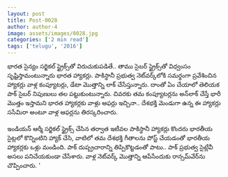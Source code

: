 ```yaml
---
layout: post
title: Post-0028
author: author-4
image: assets/images/0028.jpg
categories: ['2 min read']
tags: ['telugu', '2016']
---
```

భారత సైన్యం సర్జికల్ స్ట్రైక్స్‌తో విరుచుకుపడితే.. తాము సైబర్ స్ట్రైక్స్‌తో విధ్వంసం సృష్టిస్తామంటున్నారు భారత హ్యాకర్లు. పాకిస్థానీ ప్రభుత్వ నెట్‌వర్క్‌లోకి సమర్థంగా ప్రవేశించిన హ్యాకర్లు వాళ్ల కంప్యూటర్లు, డేటా మొత్తాన్ని లాక్ చేసేస్తున్నారు. దాంతో ఏం చేయాలో తెలియక పాక్ సైబర్ నిపుణులు తల పట్టుకుంటున్నారు. చివరకు తమ కంప్యూటర్లను అన్‌లాక్ చేస్తే భారీ మొత్తం ఇస్తామని భారత హ్యాకర్లకు వాళ్లు ఆఫర్లు ఇచ్చినా.. దేశభక్తి మెండుగా ఉన్న ఈ హ్యాకర్లు ససేమిరా అంటూ వాళ్ల ఆఫర్లను తిరస్కరించారు.  <br>
   <br>
 ఇండియన్ ఆర్మీ సర్జికల్ స్ట్రైక్స్ చేసిన తర్వాత ఇటీవల పాకిస్థానీ హ్యాకర్లు కొందరు భారతీయ సైట్లలో కొన్నింటిని హ్యాక్ చేసి, వాటిలో తమ దేశభక్తి గీతాలను పోస్ట్ చేయడంతో భారతీయ హ్యాకర్లకు ఒళ్లు మండింది. పాక్ దుష్ప్రచారాన్ని తిప్పికొట్టడంతో పాటు.. పాక్ ప్రభుత్వ సైట్లేవీ అసలు పనిచేయకుండా చేసేశారు. వాళ్ల నెట్‌వర్క్ మొత్తాన్ని ఆపేసేందుకు రాన్సమ్‌వేర్‌ను చొప్పించారు. '